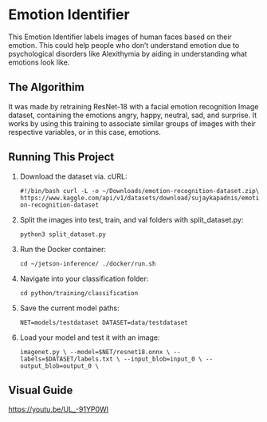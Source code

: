 # Emotion Identifier
This Emotion Identifier labels images of human faces based on their emotion. This could help people who don’t understand emotion due to psychological disorders like Alexithymia by aiding in understanding what emotions look like.

## The Algorithim
It was made by retraining ResNet-18 with a facial emotion recognition Image dataset, containing the emotions angry, happy, neutral, sad, and surprise. It works by using this training to associate similar groups of images with their respective variables, or in this case, emotions.

## Running This Project
1. Download the dataset via. cURL:

    `#!/bin/bash
curl -L -o ~/Downloads/emotion-recognition-dataset.zip\
  https://www.kaggle.com/api/v1/datasets/download/sujaykapadnis/emotion-recognition-dataset`

2. Split the images into test, train, and val folders with split_dataset.py:

   `python3 split_dataset.py`
   
3. Run the Docker container:

      `cd ~/jetson-inference/
./docker/run.sh`

4. Navigate into your classification folder:

      `cd python/training/classification`

5. Save the current model paths:

      `NET=models/testdataset
DATASET=data/testdataset`

6. Load your model and test it with an image:

      `imagenet.py \
        --model=$NET/resnet18.onnx \
        --labels=$DATASET/labels.txt \
        --input_blob=input_0 \
        --output_blob=output_0 \`

## Visual Guide
https://youtu.be/UL_-91YP0WI



